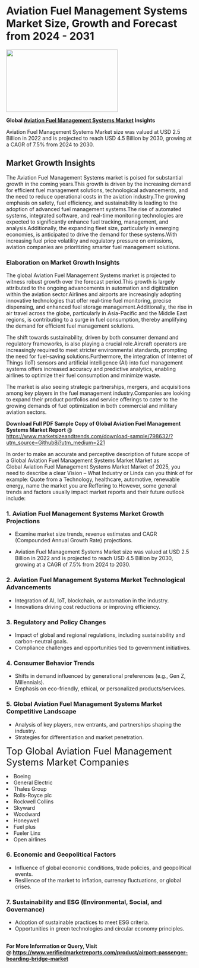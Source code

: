 <H1>Aviation Fuel Management Systems Market Size, Growth and Forecast from 2024 - 2031</H1><img class="aligncenter size-medium wp-image-584254" src="https://thirdeyenews.in/wp-content/uploads/2024/09/Global-Market-Research-300x168.jpeg" alt="" width="300" height="168" /><p><strong>Global&nbsp;<a href="https://www.marketsizeandtrends.com/download-sample/798632/?utm_source=Github8j?utm_medium=221">Aviation Fuel Management Systems Market</a> Insights</strong></p><p>Aviation Fuel Management Systems Market size was valued at USD 2.5 Billion in 2022 and is projected to reach USD 4.5 Billion by 2030, growing at a CAGR of 7.5% from 2024 to 2030.</p><p><!DOCTYPE html> <html lang="en"> <head> <meta charset="UTF-8"> <meta name="viewport" content="width=device-width, initial-scale=1.0"> <title>Aviation Fuel Management Systems Market Growth Insights</title> </head> <body> <h2>Market Growth Insights</h2> <p> The Aviation Fuel Management Systems market is poised for substantial growth in the coming years.This growth is driven by the increasing demand for efficient fuel management solutions, technological advancements, and the need to reduce operational costs in the aviation industry.The growing emphasis on safety, fuel efficiency, and sustainability is leading to the adoption of advanced fuel management systems.The rise of automated systems, integrated software, and real-time monitoring technologies are expected to significantly enhance fuel tracking, management, and analysis.Additionally, the expanding fleet size, particularly in emerging economies, is anticipated to drive the demand for these systems.With increasing fuel price volatility and regulatory pressure on emissions, aviation companies are prioritizing smarter fuel management solutions.</p> <h3>Elaboration on Market Growth Insights</h3> <p> The global Aviation Fuel Management Systems market is projected to witness robust growth over the forecast period.This growth is largely attributed to the ongoing advancements in automation and digitization within the aviation sector.Airlines and airports are increasingly adopting innovative technologies that offer real-time fuel monitoring, precise dispensing, and enhanced fuel storage management.Additionally, the rise in air travel across the globe, particularly in Asia-Pacific and the Middle East regions, is contributing to a surge in fuel consumption, thereby amplifying the demand for efficient fuel management solutions.</p> <p> The shift towards sustainability, driven by both consumer demand and regulatory frameworks, is also playing a crucial role.Aircraft operators are increasingly required to meet stricter environmental standards, prompting the need for fuel-saving solutions.Furthermore, the integration of Internet of Things (IoT) sensors and artificial intelligence (AI) into fuel management systems offers increased accuracy and predictive analytics, enabling airlines to optimize their fuel consumption and minimize waste.</p> <p> The market is also seeing strategic partnerships, mergers, and acquisitions among key players in the fuel management industry.Companies are looking to expand their product portfolios and service offerings to cater to the growing demands of fuel optimization in both commercial and military aviation sectors.</p> <p><span class=""><strong>Download Full PDF Sample Copy of Global Aviation Fuel Management Systems Market Report</strong> @ <a href="https://www.marketsizeandtrends.com/download-sample/798632/?utm_source=Github8j?utm_medium=221" target="_blank">https://www.marketsizeandtrends.com/download-sample/798632/?utm_source=Github8j?utm_medium=221</a></span></p><p>In order to make an accurate and perceptive description of future scope of a Global&nbsp;Aviation Fuel Management Systems Market Market as Global&nbsp;Aviation Fuel Management Systems Market Market of 2025, you need to describe a clear Vision &ndash; What Industry or Linda can you think of for example: Quote from a Technology, healthcare, automotive, renewable energy, name the market you are Reffering to.However, some general trends and factors usually impact market reports and their future outlook include:</p><h3>1.&nbsp;<strong>Aviation Fuel Management Systems Market Growth Projections</strong></h3><ul><li>Examine market size trends, revenue estimates and CAGR (Compounded Annual Growth Rate) projections.</li><li><p>Aviation Fuel Management Systems Market size was valued at USD 2.5 Billion in 2022 and is projected to reach USD 4.5 Billion by 2030, growing at a CAGR of 7.5% from 2024 to 2030.</p></li></ul><h3>2.&nbsp;<strong>Aviation Fuel Management Systems Market Technological Advancements</strong></h3><ul><li>Integration of AI, IoT, blockchain, or automation in the industry.</li><li>Innovations driving cost reductions or improving efficiency.</li></ul><h3>3.&nbsp;<strong>Regulatory and Policy Changes</strong></h3><ul><li>Impact of global and regional regulations, including sustainability and carbon-neutral goals.</li><li>Compliance challenges and opportunities tied to government initiatives.</li></ul><h3>4.&nbsp;<strong>Consumer Behavior Trends</strong></h3><ul><li>Shifts in demand influenced by generational preferences (e.g., Gen Z, Millennials).</li><li>Emphasis on eco-friendly, ethical, or personalized products/services.</li></ul><h3>5.&nbsp;<strong>Global Aviation Fuel Management Systems Market Competitive Landscape</strong></h3><ul><li>Analysis of key players, new entrants, and partnerships shaping the industry.</li><li>Strategies for differentiation and market penetration.</li></ul><p data-pm-slice="1 1 []"><span style="color: inherit; font-family: inherit; font-size: 25px;">Top Global Aviation Fuel Management Systems Market Companies</span></p><div class="" data-test-id=""><p><li>Boeing</li><li> General Electric</li><li> Thales Group</li><li> Rolls-Royce plc</li><li> Rockwell Collins</li><li> Skyward</li><li> Woodward</li><li> Honeywell</li><li> Fuel plus</li><li> Fueler Linx</li><li> Open airlines</li></p></div><h3>6.&nbsp;<strong>Economic and Geopolitical Factors</strong></h3><ul><li>Influence of global economic conditions, trade policies, and geopolitical events.</li><li>Resilience of the market to inflation, currency fluctuations, or global crises.</li></ul><h3>7.&nbsp;<strong>Sustainability and ESG (Environmental, Social, and Governance)</strong></h3><ul><li>Adoption of sustainable practices to meet ESG criteria.</li><li>Opportunities in green technologies and circular economy principles.</li></ul><h2><strong style="font-size: 14px;">For More Information or Query, Visit @&nbsp;</strong><a style="background-color: #ffffff; font-size: 14px;" href="https://www.marketsizeandtrends.com/report/aviation-fuel-management-systems-market/" target="_blank">https://www.verifiedmarketreports.com/product/airport-passenger-boarding-bridge-market</a></h2>